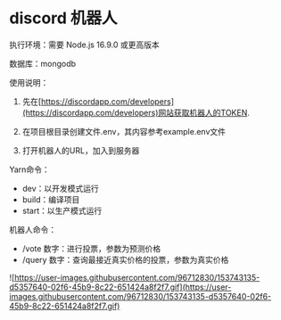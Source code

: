 # discord 机器人

执行环境：需要 Node.js 16.9.0 或更高版本

数据库：mongodb

使用说明：

1. 先在[https://discordapp.com/developers](https://discordapp.com/developers)网站获取机器人的TOKEN.

2. 在项目根目录创建文件.env，其内容参考example.env文件

3. 打开机器人的URL，加入到服务器

Yarn命令：

- dev：以开发模式运行
- build：编译项目
- start：以生产模式运行

机器人命令：

- /vote 数字：进行投票，参数为预测价格
- /query 数字：查询最接近真实价格的投票，参数为真实价格



![https://user-images.githubusercontent.com/96712830/153743135-d5357640-02f6-45b9-8c22-651424a8f2f7.gif](https://user-images.githubusercontent.com/96712830/153743135-d5357640-02f6-45b9-8c22-651424a8f2f7.gif)





